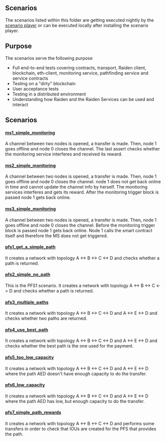 ## Scenarios

The scenarios listed within this folder are getting executed nightly by the [scenario player](https://github.com/raiden-network/scenario-player/) or can be executed locally after installing the scenario player.

## Purpose

The scenarios serve the following purpose

- Full end-to-end tests covering contracts, transport, Raiden client, blockchain, eth-client, monitoring service, pathfinding service and service contracts
- Testing on a "dirty" blockchain
- User acceptance tests
- Testing in a distributed environment
- Understanding how Raiden and the Raiden Services can be used and interact

## Scenarios

#### [ms1_simple_monitoring](./ms1_simple_monitoring.yaml)

A channel between two nodes is opened, a transfer is made. Then, node 1 goes offline and node 0 closes the channel. The last assert checks whether the monitoring service interferes and received its reward.

#### [ms2_simple_monitoring](./ms2_simple_monitoring.yaml)

A channel between two nodes is opened, a transfer is made. Then, node 1 goes offline and node 0 closes the channel. node 1 does not get back online in time and cannot update the channel info by herself. The monitoring services interferes and gets its reward. After the monitoring trigger block is passed node 1 gets back online.

#### [ms3_simple_monitoring](./ms3_simple_monitoring.yaml)

A channel between two nodes is opened, a transfer is made. Then, node 1 goes offline and node 0 closes the channel. Before the monitoring trigger block is passed node 1 gets back online. Node 1 calls the smart contract itself and therefore the MS does not get triggered.

#### [pfs1_get_a_simple_path](./pfs1_get_a_simple_path.yaml)

It creates a network with topology A <-> B <-> C <-> D and checks whether a path is returned.

#### [pfs2_simple_no_path](./pfs2_simple_no_path.yaml)

This is the PFS1 scenario. It creates a network with topology A <-> B <-> C <-> D and checks whether a path is returned.

#### [pfs3_multiple_paths](./pfs3_multiple_paths.yaml)

It creates a network with topology A <-> B <-> C <-> D and A <-> E <-> D and checks whether two paths are returned.

#### [pfs4_use_best_path](./pfs4_use_best_path.yaml)

It creates a network with topology A <-> B <-> C <-> D and A <-> E <-> D and checks whether the best path is the one used for the payment.

#### [pfs5_too_low_capacity](./pfs5_too_low_capacity.yaml)

It creates a network with topology A <-> B <-> C <-> D and A <-> E <-> D where the path AED doesn't have enough capacity to do the transfer.

#### [pfs6_low_capacity](./pfs6_low_capacity.yaml)

It creates a network with topology A <-> B <-> C <-> D and A <-> E <-> D where the path AED has low, but enough capacity to do the transfer.

#### [pfs7_simple_path_rewards](./pfs7_simple_path_rewards.yaml)

It creates a network with topology A <-> B <-> C <-> D and performs some transfers in order to check that IOUs are created for the PFS that provides the path.
